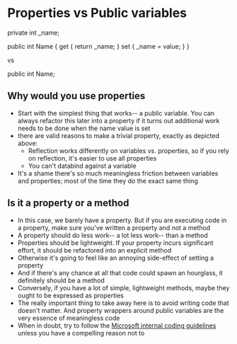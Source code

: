 # Properties vs Public variables

private int _name;

public int Name
{
    get { return _name; }
    set { _name = value; }
}

vs

public int Name;

## Why would you use properties

- Start with the simplest thing that works-- a public variable. You can always refactor this later into a property if it turns out additional work needs to be done when the name value is set
- there are valid reasons to make a trivial property, exactly as depicted above:
  - Reflection works differently on variables vs. properties, so if you rely on reflection, it's easier to use all properties
  - You can't databind against a variable
- It's a shame there's so much meaningless friction between variables and properties; most of the time they do the exact same thing

## Is it a property or a method

- In this case, we barely have a property. But if you are executing code in a property, make sure you've written a property and not a method
- A property should do less work-- a lot less work-- than a method
- Properties should be lightweight. If your property incurs significant effort, it should be refactored into an explicit method
- Otherwise it's going to feel like an annoying side-effect of setting a property
- And if there's any chance at all that code could spawn an hourglass, it definitely should be a method
- Conversely, if you have a lot of simple, lightweight methods, maybe they ought to be expressed as properties
- The really important thing to take away here is to avoid writing code that doesn't matter. And property wrappers around public variables are the very essence of meaningless code
- When in doubt, try to follow the [Microsoft internal coding guidelines](https://blogs.msdn.microsoft.com/brada/2005/01/26/internal-coding-guidelines/) unless you have a compelling reason not to
